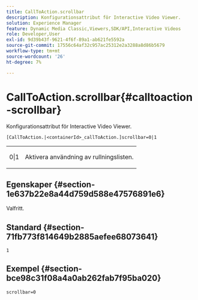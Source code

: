 ```yaml
---
title: CallToAction.scrollbar
description: Konfigurationsattribut för Interactive Video Viewer.
solution: Experience Manager
feature: Dynamic Media Classic,Viewers,SDK/API,Interactive Videos
role: Developer,User
exl-id: 9d39b43f-9621-4f6f-89a1-ab621fe5592a
source-git-commit: 17556c64af32c957ac25312e2a3288a8d86b5679
workflow-type: tm+mt
source-wordcount: '26'
ht-degree: 7%

---
```


# CallToAction.scrollbar{#calltoaction-scrollbar}

Konfigurationsattribut för Interactive Video Viewer.

`[CallToAction.|<containerId>_callToAction.]scrollbar=0|1`

<table id="table_441553CD34C94A58A9D7CBF772DEDDB6"> 
 <tbody> 
  <tr> 
   <td colname="col1"> <p> <span class="codeph"> 0|1</span> </p> </td> 
   <td colname="col2"> <p> Aktivera användning av rullningslisten. </p> </td> 
  </tr> 
 </tbody> 
</table>

## Egenskaper {#section-1e637b22e8a44d759d588e47576891e6}

Valfritt.

## Standard {#section-71fb773f814649b2885aefee68073641}

`1`

## Exempel {#section-bce98c31f08a4a0ab262fab7f95ba020}

```
scrollbar=0
```
